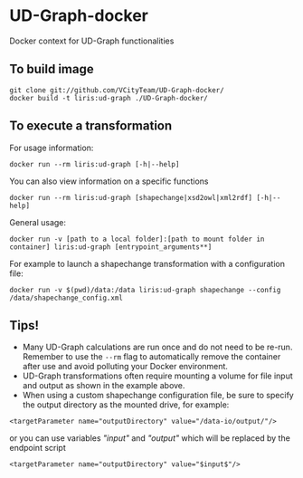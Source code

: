 # UD-Graph-docker
Docker context for UD-Graph functionalities 

## To build image
```
git clone git://github.com/VCityTeam/UD-Graph-docker/
docker build -t liris:ud-graph ./UD-Graph-docker/
```

## To execute a transformation
For usage information: 
```
docker run --rm liris:ud-graph [-h|--help]
```
You can also view information on a specific functions
```
docker run --rm liris:ud-graph [shapechange|xsd2owl|xml2rdf] [-h|--help]
```

General usage:
```
docker run -v [path to a local folder]:[path to mount folder in container] liris:ud-graph [entrypoint_arguments**]
```

For example to launch a shapechange transformation with a configuration file:
```
docker run -v $(pwd)/data:/data liris:ud-graph shapechange --config /data/shapechange_config.xml
```

## Tips!
* Many UD-Graph calculations are run once and do not need to be re-run. Remember to use the `--rm` flag to automatically remove the container after use and avoid polluting your Docker environment.
* UD-Graph transformations often require mounting a volume for file input and output as shown in the example above.
* When using a custom shapechange configuration file, be sure to specify the output directory as the mounted drive, for example:
```
<targetParameter name="outputDirectory" value="/data-io/output/"/>
```
or you can use variables _"$input$"_ and _"$output$"_ which will be replaced by the endpoint script
```
<targetParameter name="outputDirectory" value="$input$"/>
```
